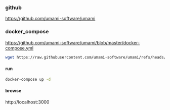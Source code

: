 ### github
https://github.com/umami-software/umami

### docker_compose
https://github.com/umami-software/umami/blob/master/docker-compose.yml

```bash
wget https://raw.githubusercontent.com/umami-software/umami/refs/heads/master/docker-compose.yml
```

#### run
```bash
docker-compose up -d
```

#### browse
http://localhost:3000
